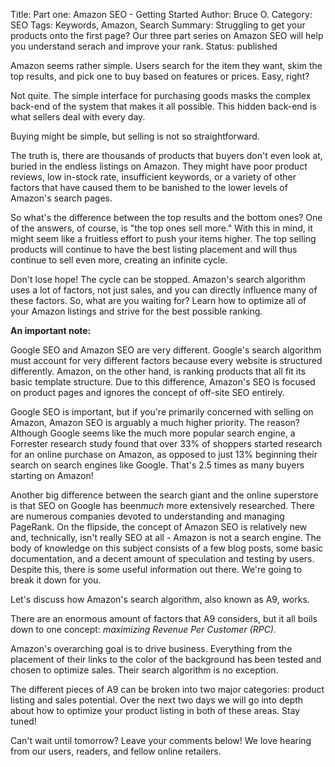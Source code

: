Title: Part one: Amazon SEO - Getting Started
Author: Bruce O.
Category: SEO
Tags: Keywords, Amazon, Search
Summary: Struggling to get your products onto the first page? Our three part series on Amazon SEO will help you understand serach and improve your rank.
Status: published

Amazon seems rather simple. Users search for the item they want, skim the top results, and pick one to buy based on features or prices. Easy, right?

Not quite. The simple interface for purchasing goods masks the complex back-end of the system that makes it all possible. This hidden back-end is what sellers deal with every day.  

Buying might be simple, but selling is not so straightforward. 

The truth is, there are thousands of products that buyers don't even look at, buried in the endless listings on Amazon. They might have poor product reviews, low in-stock rate, insufficient keywords, or a variety of other factors that have caused them to be banished to the lower levels of Amazon's search pages. 
 
So what's the difference between the top results and the bottom ones? One of the answers, of course, is "the top ones sell more." With this in mind, it might seem like a fruitless effort to push your items higher. The top selling products will continue to have the best listing placement and will thus continue to sell even more, creating an infinite cycle. 

Don't lose hope! The cycle can be stopped. Amazon's search algorithm uses a lot of factors, not just sales, and you can directly influence many of these factors. So, what are you waiting for? Learn how to optimize all of your Amazon listings and strive for the best possible ranking. 

**An important note:** 

Google SEO and Amazon SEO are very different. Google's search algorithm must account for very different factors because every website is structured differently. Amazon, on the other hand, is ranking products that all fit its basic template structure. Due to this difference, Amazon's SEO is focused on product pages and ignores the concept of off-site SEO entirely. 

Google SEO is important, but if you're primarily concerned with selling on Amazon, Amazon SEO is arguably a much higher priority. The reason? Although Google seems like the much more popular search engine, a Forrester research study found that over 33% of shoppers started research for an online purchase on Amazon, as opposed to just 13% beginning their search on search engines like Google. That's 2.5 times as many buyers starting on Amazon! 

Another big difference between the search giant and the online superstore is that SEO on Google has been*much* more extensively researched. There are numerous companies devoted to understanding and managing PageRank. On the flipside, the concept of Amazon SEO is relatively new and, technically, isn't really SEO at all - Amazon is not a search engine. The body of knowledge on this subject consists of a few blog posts, some basic documentation, and a decent amount of speculation and testing by users. Despite this, there is some useful information out there. We're going to break it down for you. 

Let's discuss how Amazon's search algorithm, also known as A9, works.

There are an enormous amount of factors that A9 considers, but it all boils down to one concept: *maximizing Revenue Per Customer (RPC).* 

Amazon's overarching goal is to drive business. Everything from the placement of their links to the color of the background has been tested and chosen to optimize sales. Their search algorithm is no exception.

The different pieces of A9 can be broken into two major categories: product listing and sales potential. Over the next two days we will go into depth about how to optimize your product listing in both of these areas. Stay tuned!

Can't wait until tomorrow? Leave your comments below! We love hearing from our users, readers, and fellow online retailers.